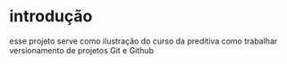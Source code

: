 # introdução
esse projeto serve como ilustração do curso da preditiva como trabalhar versionamento de projetos Git e Github


